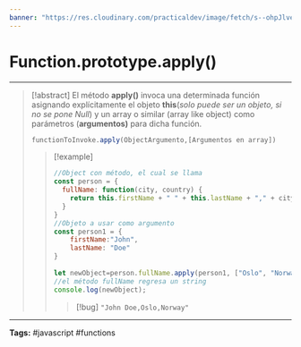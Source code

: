 ```yaml
---
banner: "https://res.cloudinary.com/practicaldev/image/fetch/s--ohpJlve1--/c_imagga_scale,f_auto,fl_progressive,h_420,q_auto,w_1000/https://res.cloudinary.com/drquzbncy/image/upload/v1586605549/javascript_banner_sxve2l.jpg"
---
```

# Function.prototype.apply()
<hr> 

> [!abstract]
> El método **apply()** invoca una determinada función asignando explícitamente el objeto **this**(<i>solo puede ser un objeto, si no se pone Null</i>) y un array o similar (array like object) como parámetros (**argumentos)** para dicha función.
> ```js
> functionToInvoke.apply(ObjectArgumento,[Argumentos en array])
> ```
> 
> > [!example]
> > 
> > ```js
> > //Object con método, el cual se llama
> > const person = {  
> >   fullName: function(city, country) {  
> > 	return this.firstName + " " + this.lastName + "," + city + "," + country;
> >   }  
> > }  
> > //Objeto a usar como argumento
> > const person1 = {  
> > 	firstName:"John",  
> > 	lastName: "Doe"  
> > }  
> >   
> > let newObject=person.fullName.apply(person1, ["Oslo", "Norway"]);
> > //el método fullName regresa un string 
> > console.log(newObject);
> > ```
> > 
> > > [!bug]
> > > <code>"John Doe,Oslo,Norway"</code>
> > 
> 

<hr>
<b>Tags:</b> #javascript #functions